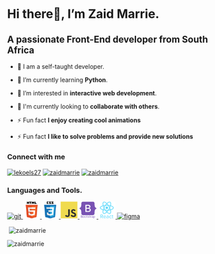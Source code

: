 # Hi there👋, I’m Zaid Marrie.

## A passionate Front-End developer from South Africa

- :raised_hands: I am a self-taught developer.
  
- 🌱 I’m currently learning **Python**.

- 👀 I’m interested in **interactive web development**.
  
- 💞️ I'm currently looking to **collaborate with others**.
  
- ⚡ Fun fact **I enjoy creating cool animations**
  
- ⚡ Fun fact **I like to solve problems and provide new solutions**

### Connect with me

<p align="left">
<a href="https://twitter.com/lekoels27" target="blank"><img align="center" src="https://raw.githubusercontent.com/rahuldkjain/github-profile-readme-generator/master/src/images/icons/Social/twitter.svg" alt="lekoels27" height="30" width="40" /></a>
<a href="https://linkedin.com/in/zaid-marrie" target="blank"><img align="center" src="https://raw.githubusercontent.com/rahuldkjain/github-profile-readme-generator/master/src/images/icons/Social/linked-in-alt.svg" alt="zaidmarrie" height="30" width="40" /></a>
<a href="https://codepen.io/LeKoels27" target="blank"><img align="center" src="https://raw.githubusercontent.com/rahuldkjain/github-profile-readme-generator/master/src/images/icons/Social/codepen.svg" alt="zaidmarrie" height="30" width="40" /></a>
</p>

### Languages and Tools.
<p align="left"> <a href="https://git-scm.com/" target="_blank"> <img src="https://www.vectorlogo.zone/logos/git-scm/git-scm-icon.svg" alt="git" width="40" height="40"/> </a> <a href="https://www.w3.org/html/" target="_blank"> <img src="https://raw.githubusercontent.com/devicons/devicon/master/icons/html5/html5-original-wordmark.svg" alt="html5" width="40" height="40"/> </a> <a href="https://www.w3schools.com/css/" target="_blank"> <img src="https://raw.githubusercontent.com/devicons/devicon/master/icons/css3/css3-original-wordmark.svg" alt="css3" width="40" height="40"/> </a> <a href="https://developer.mozilla.org/en-US/docs/Web/JavaScript" target="_blank"> <img src="https://raw.githubusercontent.com/devicons/devicon/master/icons/javascript/javascript-original.svg" alt="javascript" width="40" height="40"/> </a>  <a href="https://getbootstrap.com" target="_blank"> <img src="https://raw.githubusercontent.com/devicons/devicon/master/icons/bootstrap/bootstrap-plain-wordmark.svg" alt="bootstrap" width="40" height="40"/> </a>  <a href="https://reactjs.org/" target="_blank"> <img src="https://raw.githubusercontent.com/devicons/devicon/master/icons/react/react-original-wordmark.svg" alt="react" width="40" height="40"/> </a> <a href="https://www.figma.com/" target="_blank"> <img src="https://www.vectorlogo.zone/logos/figma/figma-icon.svg" alt="figma" width="40" height="40"/> </a> </p>

<p>&nbsp;<img align="center" src="https://github-readme-stats.vercel.app/api?username=zaidmarrie&show_icons=true&theme=dark&title_color=ffffff&text_color=c0c0c0&bg_color=000c5b&hide_border=true&locale=en" alt="zaidmarrie" /></p>

<p><img align="left" src="https://github-readme-stats.vercel.app/api/top-langs?username=zaidmarrie&show_icons=true&theme=dark&title_color=ffffff&text_color=c0c0c0&bg_color=000c5b&hide_border=true&locale=en&layout=compact" alt="zaidmarrie" /></p>
